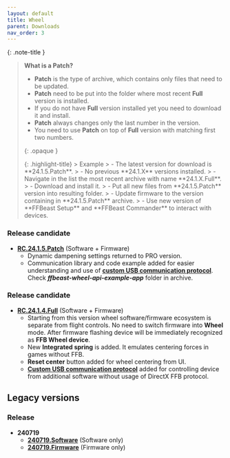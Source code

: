 ```yaml
---
layout: default
title: Wheel
parent: Downloads
nav_order: 3
---
```


{: .note-title }
> **What is a Patch?**
>
> - **Patch** is the type of archive, which contains only files that need to be updated.
> - **Patch** need to be put into the folder where most recent **Full** version is installed.
> - If you do not have **Full** version installed yet you need to download it and install.
> - **Patch** always changes only the last number in the version.
> - You need to use **Patch** on top of **Full** version with matching first two numbers.
>
> {: .opaque }
> <div markdown="block">
> {: .highlight-title}
> > Example
> > - The latest version for download is **24.1.5.Patch**. 
> > - No previous **24.1.X** versions installed.
> > - Navigate in the list the most recent archive with name **24.1.X.Full**.
> > - Download and install it.
> > - Put all new files from **24.1.5.Patch** version into resulting folder.
> > - Update firmware to the version containing in **24.1.5.Patch** archive.
> > - Use new version of **FFBeast Setup** and **FFBeast Commander** to interact with devices.
> </div>

### Release candidate
- [**RC.24.1.5.Patch**](../../assets/firmware/ffbeast-wheel-RC.24.1.5.Patch.zip) (Software + Firmware)
  - Dynamic dampening settings returned to PRO version.
  - Communication library and code example added for easier understanding and use of  [**custom USB communication protocol**](wheel_programming.html). Check **_ffbeast-wheel-api-example-app_** folder in archive.

### Release candidate
- [**RC.24.1.4.Full**](../../assets/firmware/ffbeast-wheel-RC.24.1.4.Full.zip) (Software + Firmware)
  - Starting from this version wheel software/firmware ecosystem is separate from flight controls. No need to switch firmware into **Wheel** mode. After firmware flashing device will be immediately recognized as **FFB Wheel device**.
  - New **Integrated spring** is added. It emulates centering forces in games without FFB.
  - **Reset center** button added for wheel centering from UI.
  - [**Custom USB communication protocol**](wheel_programming.html) added for controlling device from additional software without usage of DirectX FFB protocol.

## Legacy versions

### Release

- **240719**
  - [**240719.Software**](../../assets/firmware/ffbeast-software-240719.zip) (Software only)
  - [**240719.Firmware**](../../assets/firmware/ffbeast-firmware-240719.zip) (Firmware only)
